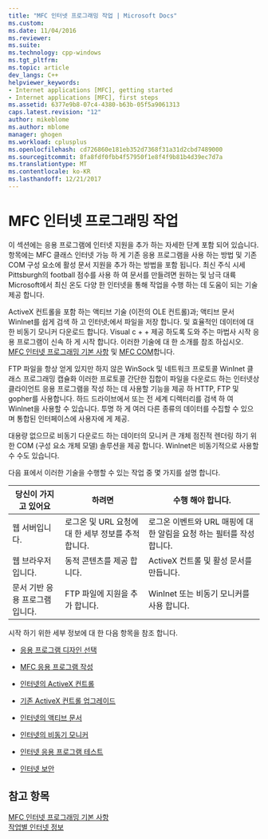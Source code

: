 ```yaml
---
title: "MFC 인터넷 프로그래밍 작업 | Microsoft Docs"
ms.custom: 
ms.date: 11/04/2016
ms.reviewer: 
ms.suite: 
ms.technology: cpp-windows
ms.tgt_pltfrm: 
ms.topic: article
dev_langs: C++
helpviewer_keywords:
- Internet applications [MFC], getting started
- Internet applications [MFC], first steps
ms.assetid: 6377e9b8-07c4-4380-b63b-05f5a9061313
caps.latest.revision: "12"
author: mikeblome
ms.author: mblome
manager: ghogen
ms.workload: cplusplus
ms.openlocfilehash: cd726860e181eb352d7368f31a31d2cbd7489000
ms.sourcegitcommit: 8fa8fdf0fbb4f57950f1e8f4f9b81b4d39ec7d7a
ms.translationtype: MT
ms.contentlocale: ko-KR
ms.lasthandoff: 12/21/2017
---
```

# <a name="mfc-internet-programming-tasks"></a>MFC 인터넷 프로그래밍 작업
이 섹션에는 응용 프로그램에 인터넷 지원을 추가 하는 자세한 단계 포함 되어 있습니다. 항목에는 MFC 클래스 인터넷 가능 하 게 기존 응용 프로그램을 사용 하는 방법 및 기존 COM 구성 요소에 활성 문서 지원을 추가 하는 방법을 포함 됩니다. 최신 주식 시세 Pittsburgh의 football 점수를 사용 하 여 문서를 만들려면 원하는 및 남극 대륙 Microsoft에서 최신 온도 다양 한 인터넷을 통해 작업을 수행 하는 데 도움이 되는 기술 제공 합니다.  
  
 ActiveX 컨트롤을 포함 하는 액티브 기술 (이전의 OLE 컨트롤)과; 액티브 문서 WinInet를 쉽게 검색 하 고 인터넷;에서 파일을 저장 합니다. 및 효율적인 데이터에 대 한 비동기 모니커 다운로드 합니다. Visual c + + 제공 하도록 도와 주는 마법사 시작 응용 프로그램이 신속 하 게 시작 합니다. 이러한 기술에 대 한 소개를 참조 하십시오. [MFC 인터넷 프로그래밍 기본 사항](../mfc/mfc-internet-programming-basics.md) 및 [MFC COM](../mfc/mfc-com.md)합니다.  
  
 FTP 파일을 항상 얻게 있지만 하지 않은 WinSock 및 네트워크 프로토콜 WinInet 클래스 프로그래밍 캡슐화 이러한 프로토콜 간단한 집합이 파일을 다운로드 하는 인터넷상 클라이언트 응용 프로그램을 작성 하는 데 사용할 기능을 제공 하 HTTP, FTP 및 gopher를 사용합니다. 하드 드라이브에서 또는 전 세계 디렉터리를 검색 하 여 WinInet을 사용할 수 있습니다. 투명 하 게 여러 다른 종류의 데이터를 수집할 수 있으며 통합된 인터페이스에 사용자에 게 제공.  
  
 대용량 없으므로 비동기 다운로드 하는 데이터의 모니커 큰 개체 점진적 렌더링 하기 위한 COM (구성 요소 개체 모델) 솔루션을 제공 합니다. WinInet은 비동기적으로 사용할 수 수도 있습니다.  
  
 다음 표에서 이러한 기술을 수행할 수 있는 작업 중 몇 가지를 설명 합니다.  
  
|당신이 가지고 있어요|하려면|수행 해야 합니다.|  
|--------------|-----------------|----------------|  
|웹 서버입니다.|로그온 및 URL 요청에 대 한 세부 정보를 추적 합니다.|로그온 이벤트와 URL 매핑에 대 한 알림을 요청 하는 필터를 작성 합니다.|  
|웹 브라우저입니다.|동적 콘텐츠를 제공 합니다.|ActiveX 컨트롤 및 활성 문서를 만듭니다.|  
|문서 기반 응용 프로그램입니다.|FTP 파일에 지원을 추가 합니다.|WinInet 또는 비동기 모니커를 사용 합니다.|  
  
 시작 하기 위한 세부 정보에 대 한 다음 항목을 참조 합니다.  
  
-   [응용 프로그램 디자인 선택](../mfc/application-design-choices.md)  
  
-   [MFC 응용 프로그램 작성](../mfc/writing-mfc-applications.md)  
  
-   [인터넷의 ActiveX 컨트롤](../mfc/activex-controls-on-the-internet.md)  
  
-   [기존 ActiveX 컨트롤 업그레이드](../mfc/upgrading-an-existing-activex-control.md)  
  
-   [인터넷의 액티브 문서](../mfc/active-documents-on-the-internet.md)  
  
-   [인터넷의 비동기 모니커](../mfc/asynchronous-monikers-on-the-internet.md)  
  
-   [인터넷 응용 프로그램 테스트](../mfc/testing-internet-applications.md)  
  
-   [인터넷 보안](../mfc/internet-security-cpp.md)  
  
## <a name="see-also"></a>참고 항목  
 [MFC 인터넷 프로그래밍 기본 사항](../mfc/mfc-internet-programming-basics.md)   
 [작업별 인터넷 정보](../mfc/internet-information-by-task.md)

